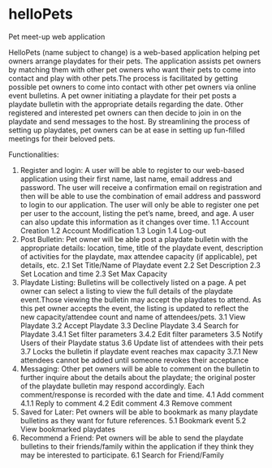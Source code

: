 # helloPets
Pet meet-up web application

HelloPets (name subject to change) is a web-based application helping pet owners arrange playdates for their pets. The application assists pet owners by matching them with other pet owners who want their pets to come into contact and play with other pets.The process is facilitated by getting possible pet owners to come into contact with other pet owners via online event bulletins. A pet owner initiating a playdate for their pet posts a playdate bulletin with the appropriate details regarding the date. Other registered and interested pet owners can then decide to join in on the playdate and send messages to the host. By streamlining the process of setting up playdates, pet owners can be at ease in setting up fun-filled meetings for their beloved pets.  

Functionalities:
1. Register and login: A user will be able to register to our web-based application using their first name, last name, email address and password. The user will receive a confirmation email on registration and then will be able to use the combination of email address and password to login to our application. The user will only be able to register one pet per user to the account, listing the pet’s name, breed, and age. A user can also update this information as it changes over time.
	1.1 Account Creation
	1.2 Account Modification
	1.3 Login
	1.4 Log-out
2. Post Bulletin: Pet owner will be able post a playdate bulletin with the appropriate details: location, time, title of the playdate event, description of activities for the playdate, max attendee capacity (if applicable), pet details, etc.
	2.1 Set Title/Name of Playdate event
	2.2 Set Description
	2.3 Set Location and time
	2.3 Set Max Capacity
3. Playdate Listing: Bulletins will be collectively listed on a page. A pet owner can select a listing to view the full details of the playdate event.Those viewing the bulletin may accept the playdates to attend. As this pet owner accepts the event, the listing is updated to reflect the new capacity/attendee count and name of attendees/pets.
	3.1 View Playdate
	3.2 Accept Playdate
	3.3 Decline Playdate
	3.4 Search for Playdate
		3.4.1 Set filter parameters
		3.4.2 Edit filter parameters
	3.5 Notify Users of their Playdate status
	3.6 Update list of attendees with their pets
	3.7 Locks the bulletin if playdate event reaches max capacity
		3.7.1 New attendees cannot be added until someone revokes their acceptance
4. Messaging: Other pet owners will be able to comment on the bulletin to further inquire about the details about the playdate; the original poster of the playdate bulletin may respond accordingly. Each comment/response is recorded with the date and time.
	4.1 Add comment
		4.1.1 Reply to comment
	4.2 Edit comment
	4.3 Remove comment
5. Saved for Later: Pet owners will be able to bookmark as many playdate bulletins as they want for future references.
	5.1 Bookmark event
	5.2 View bookmarked playdates
6. Recommend a Friend: Pet owners will be able to send the playdate bulletins to their friends/family within the application if they think they may be interested to participate.
	6.1 Search for Friend/Family

